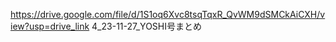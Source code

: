 https://drive.google.com/file/d/1S1oq6Xvc8tsqTqxR_QvWM9dSMCkAiCXH/view?usp=drive_link
4_23-11-27_YOSHI号まとめ
